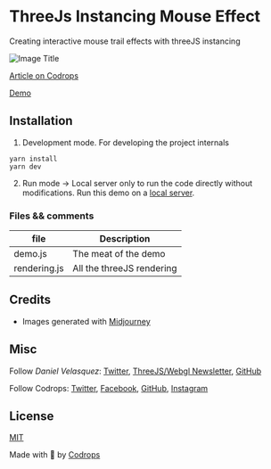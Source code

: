 # ThreeJs Instancing Mouse Effect

Creating interactive mouse trail effects with threeJS instancing

![Image Title](https://generative-placeholders.glitch.me/image?width=800&height=600")

[Article on Codrops](https://tympanus.net/codrops/?p=)

[Demo](http://tympanus.net/Development/.../)

## Installation


1. Development mode. For developing the project internals

```
yarn install
yarn dev
```

2. Run mode -> Local server only to run the code directly without modifications. 
Run this demo on a [local server](https://developer.mozilla.org/en-US/docs/Learn/Common_questions/Tools_and_setup/set_up_a_local_testing_server).

### Files && comments

| file | Description |
| --- | --- |
| demo.js | The meat of the demo |
| rendering.js | All the threeJS rendering |

## Credits

- Images generated with [Midjourney](https://midjourney.com)

## Misc

Follow *Daniel Velasquez*: [Twitter](https://twitter.com/Anemolito), [ThreeJS/Webgl Newsletter](https://offscreencanvas.com/), [GitHub](https://github.com/Anemolo) 

Follow Codrops: [Twitter](http://www.twitter.com/codrops), [Facebook](http://www.facebook.com/codrops), [GitHub](https://github.com/codrops), [Instagram](https://www.instagram.com/codropsss/)

## License
[MIT](LICENSE)

Made with :blue_heart:  by [Codrops](http://www.codrops.com)






